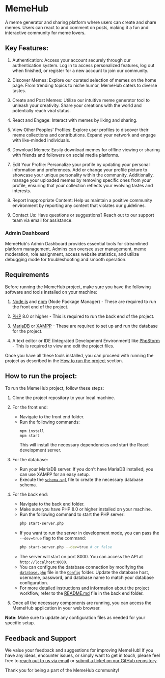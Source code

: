 # MemeHub

A meme generator and sharing platform where users can create and share memes. Users can react to and comment on posts, making it a fun and interactive community for meme lovers.

## Key Features:

1. Authentication: Access your account securely through our authentication system. Log in to access personalized features, log out when finished, or register for a new account to join our community.

2. Discover Memes: Explore our curated selection of memes on the home page. From trending topics to niche humor, MemeHub caters to diverse tastes.

3. Create and Post Memes: Utilize our intuitive meme generator tool to unleash your creativity. Share your creations with the world and potentially reach viral status.

4. React and Engage: Interact with memes by liking and sharing.

5. View Other Peoples' Profiles: Explore user profiles to discover their meme collections and contributions. Expand your network and engage with like-minded individuals.

6. Download Memes: Easily download memes for offline viewing or sharing with friends and followers on social media platforms.

7. Edit Your Profile: Personalize your profile by updating your personal information and preferences. Add or change your profile picture to showcase your unique personality within the community. Additionally, manage your uploaded memes by removing specific ones from your profile, ensuring that your collection reflects your evolving tastes and interests.

8. Report Inappropriate Content: Help us maintain a positive community environment by reporting any content that violates our guidelines.

9. Contact Us: Have questions or suggestions? Reach out to our support team via email for assistance.

### Admin Dashboard

MemeHub's Admin Dashboard provides essential tools for streamlined platform management. Admins can oversee user management, meme moderation, role assignment, access website statistics, and utilize debugging mode for troubleshooting and smooth operation.

## Requirements

Before running the MemeHub project, make sure you have the following software and tools installed on your machine:

1. [Node.js](https://nodejs.org/en/download/) and [npm](https://www.npmjs.com/get-npm) (Node Package Manager) - These are required to run the front end of the project.

2. [PHP](https://www.php.net/downloads.php) 8.0 or higher - This is required to run the back end of the project.

3. [MariaDB](https://mariadb.org/download/) or [XAMPP](https://www.apachefriends.org/download.html) - These are required to set up and run the database for the project.

4. A text editor or IDE (Integrated Development Environment) like [PhpStorm](https://www.jetbrains.com/phpstorm/download/) - This is required to view and edit the project files.

Once you have all these tools installed, you can proceed with running the project as described in the [How to run the project](#how-to-run-the-project) section.

## How to run the project:

To run the MemeHub project, follow these steps:

1. Clone the project repository to your local machine.

2. For the front end:

   - Navigate to the front end folder.
   - Run the following commands:
     ```bash
     npm install
     npm start
     ```
     This will install the necessary dependencies and start the React development server.

3. For the database:

   - Run your MariaDB server. If you don't have MariaDB installed, you can use XAMPP for an easy setup.
   - Execute the [`schema.sql`](database/schema.sql) file to create the necessary database schema.

4. For the back end:

   - Navigate to the back end folder.
   - Make sure you have PHP 8.0 or higher installed on your machine.
   - Run the following command to start the PHP server:
     ```bash
     php start-server.php
     ```
   - If you want to run the server in development mode, you can pass the `--dev=true` flag to the command:
     ```bash
     php start-server.php --dev=true # or false
     ```
   - The server will start on port 8000. You can access the API at `http://localhost:8000`.
   - You can configure the database connection by modifying the [`database.php`](back-end/Config/database.php) file in the [`Config`](backend/src/config) folder. Update the database host, username, password, and database name to match your database configuration.
   - For more detailed instructions and information about the project workflow, refer to the [README.md](backend/README.md) file in the back end folder.

5. Once all the necessary components are running, you can access the MemeHub application in your web browser.

**Note:** Make sure to update any configuration files as needed for your specific setup.

## Feedback and Support

We value your feedback and suggestions for improving MemeHub! If you have any ideas, encounter issues, or simply want to get in touch, please feel free to [reach out to us via email](mailto:chellettakoua@gmail.com) or [submit a ticket on our GitHub repository](https://github.com/ChelletTakoua/MemeHub).

Thank you for being a part of the MemeHub community!
